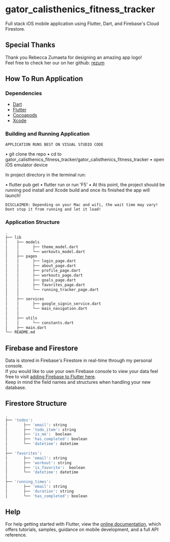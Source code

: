 # gator_calisthenics_fitness_tracker

Full stack iOS mobile application using Flutter, Dart, and Firebase's Cloud Firestore.

## Special Thanks

Thank you Rebecca Zumaeta for designing an amazing app logo! <br>
Feel free to check her our on her github: [rezum](https://github.com/rezum)

## How To Run Application

### Dependencies
- [Dart](https://dart.dev/get-dart)
- [Flutter](https://flutter.dev/docs/get-started/install)
- [Cocoapods](https://guides.cocoapods.org/using/getting-started.html)
- [Xcode](https://developer.apple.com/xcode/)

### Building and Running Application

`APPLICATION RUNS BEST ON VISUAL STUDIO CODE`

• git clone the repo
• cd to gator_calisthenics_fitness_tracker/gator_calisthenics_fitness_tracker
• open iOS emulator device

In project directory in the terminal run:

• flutter pub get 
• flutter run or run 'F5'
• At this point, the project should be running pod install and Xcode build and once its finished the app will launch!

`DISCLAIMER: Depending on your Mac and wifi, the wait time may vary! Dont stop it from running and let it load!`

### Application Structure
```bash
.
├── lib
│    ├── models
│    │      ├── theme_model.dart
│    │      └── workouts_model.dart
│    ├── pages
│    │      ├── login_page.dart
│    │      ├── about_page.dart
│    │      ├── profile_page.dart
│    │      ├── workouts_page.dart
│    │      ├── goals_page.dart
│    │      ├── favorites_page.dart
│    │      └── running_tracker_page.dart
│    │
│    ├── services
│    │      ├── google_signin_service.dart
│    │      └── main_navigation.dart
│    │
│    ├── utils
│    │      └── constants.dart
│    ├── main.dart
└── README.md
```

## Firebase and Firestore
Data is stored in Firebase's Firestore in real-time through my personal console. <br>
If you would like to use your own Firebase console to view your data feel free to visit
[adding Firebase to Flutter here](https://firebase.google.com/docs/flutter/setup). <br> Keep in mind the field names and structures when handling your new database.

## Firestore Structure
```bash
.
├── 'todos':
│       ├── 'email': string
│       ├── 'todo_item': string
│       ├── 'is_me':  boolean
│       ├── 'has_completed': boolean
│       └── 'datetime': datetime
│ 
├── 'favorites':
│       ├── 'email': string
│       ├── 'workout': string
│       ├── 'is_favorite':  boolean
│       └── 'datetime': datetime
│
├── 'running_times':
│       ├── 'email': string
│       ├── 'duration': string
│       └── 'has_completed': boolean

```

## Help
For help getting started with Flutter, view the
[online documentation](https://flutter.dev/docs), which offers tutorials,
samples, guidance on mobile development, and a full API reference.